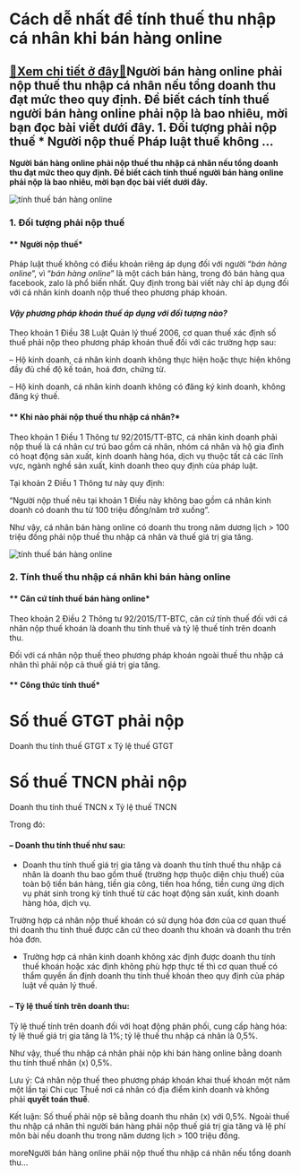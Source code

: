 Cách dễ nhất để tính thuế thu nhập cá nhân khi bán hàng online
==============================================================

[:gift:Xem chi tiết ở đây:gift:](https://hddtvn.com/cach-de-nhat-de-tinh-thue-thu-nhap-ca-nhan-khi-ban-hang-online/)Người bán hàng online phải nộp thuế thu nhập cá nhân nếu tổng doanh thu đạt mức theo quy định. Để biết cách tính thuế người bán hàng online phải nộp là bao nhiêu, mời bạn đọc bài viết dưới đây. 1. Đối tượng phải nộp thuế * Người nộp thuế Pháp luật thuế không …
--------------------------------------------------------------------------------------------------------------------------------------------------------------------------------------------------------------------------------------------------------------------

**Người bán hàng online phải nộp thuế thu nhập cá nhân nếu tổng doanh thu đạt mức theo quy định. Để biết cách tính thuế người bán hàng online phải nộp là bao nhiêu, mời bạn đọc bài viết dưới đây.**


![tính thuế bán hàng online](https://hddtvn.com/wp-content/uploads/2021/01/online-shopping-concept-landing-page_52683-11069.jpg "tính thuế bán hàng online")


### **1. Đối tượng phải nộp thuế**


#### ** Người nộp thuế*


Pháp luật thuế không có điều khoản riêng áp dụng đối với người “*bán hàng online*”, vì “*bán hàng online*” là một cách bán hàng, trong đó bán hàng qua facebook, zalo là phổ biến nhất. Quy định trong bài viết này chỉ áp dụng đối với cá nhân kinh doanh nộp thuế theo phương pháp khoán.


#### *Vậy phương pháp khoán thuế áp dụng với đối tượng nào?*


Theo khoản 1 Điều 38 Luật Quản lý thuế 2006, cơ quan thuế xác định số thuế phải nộp theo phương pháp khoán thuế đối với các trường hợp sau:


– Hộ kinh doanh, cá nhân kinh doanh không thực hiện hoặc thực hiện không đầy đủ chế độ kế toán, hoá đơn, chứng từ.


– Hộ kinh doanh, cá nhân kinh doanh không có đăng ký kinh doanh, không đăng ký thuế.


#### ** Khi nào phải nộp thuế thu nhập cá nhân?*


Theo khoản 1 Điều 1 Thông tư 92/2015/TT-BTC, cá nhân kinh doanh phải nộp thuế là cá nhân cư trú bao gồm cá nhân, nhóm cá nhân và hộ gia đình có hoạt động sản xuất, kinh doanh hàng hóa, dịch vụ thuộc tất cả các lĩnh vực, ngành nghề sản xuất, kinh doanh theo quy định của pháp luật.


Tại khoản 2 Điều 1 Thông tư này quy định:


“Người nộp thuế nêu tại khoản 1 Điều này không bao gồm cá nhân kinh doanh có doanh thu từ 100 triệu đồng/năm trở xuống”.


Như vậy, cá nhân bán hàng online có doanh thu trong năm dương lịch > 100 triệu đồng phải nộp thuế thu nhập cá nhân và thuế giá trị gia tăng.


![tính thuế bán hàng online](https://hddtvn.com/wp-content/uploads/2021/01/parcel-paper-cartons-with-shopping-cart-logo-trolley-laptop-keyboard_9635-3215.jpg "tính thuế bán hàng online")


### **2. Tính thuế thu nhập cá nhân khi bán hàng online**


#### ** Căn cứ tính thuế bán hàng online*


Theo khoản 2 Điều 2 Thông tư 92/2015/TT-BTC, căn cứ tính thuế đối với cá nhân nộp thuế khoán là doanh thu tính thuế và tỷ lệ thuế tính trên doanh thu.


Đối với cá nhân nộp thuế theo phương pháp khoán ngoài thuế thu nhập cá nhân thì phải nộp cả thuế giá trị gia tăng.


#### ** Công thức tính thuế*








 


Số thuế GTGT phải nộp
=
Doanh thu tính thuế GTGT
x
Tỷ lệ thuế GTGT


Số thuế TNCN phải nộp
=
Doanh thu tính thuế TNCN
x
Tỷ lệ thuế TNCN



Trong đó:


#### – Doanh thu tính thuế như sau:


+ Doanh thu tính thuế giá trị gia tăng và doanh thu tính thuế thu nhập cá nhân là doanh thu bao gồm thuế (trường hợp thuộc diện chịu thuế) của toàn bộ tiền bán hàng, tiền gia công, tiền hoa hồng, tiền cung ứng dịch vụ phát sinh trong kỳ tính thuế từ các hoạt động sản xuất, kinh doanh hàng hóa, dịch vụ.


Trường hợp cá nhân nộp thuế khoán có sử dụng hóa đơn của cơ quan thuế thì doanh thu tính thuế được căn cứ theo doanh thu khoán và doanh thu trên hóa đơn.


+ Trường hợp cá nhân kinh doanh không xác định được doanh thu tính thuế khoán hoặc xác định không phù hợp thực tế thì cơ quan thuế có thẩm quyền ấn định doanh thu tính thuế khoán theo quy định của pháp luật về quản lý thuế.


#### – Tỷ lệ thuế tính trên doanh thu:


Tỷ lệ thuế tính trên doanh đối với hoạt động phân phối, cung cấp hàng hóa: tỷ lệ thuế giá trị gia tăng là 1%; tỷ lệ thuế thu nhập cá nhân là 0,5%.


Như vậy, thuế thu nhập cá nhân phải nộp khi bán hàng online bằng doanh thu tính thuế nhân (x) 0,5%.


Lưu ý: Cá nhân nộp thuế theo phương pháp khoán khai thuế khoán một năm một lần tại Chi cục Thuế nơi cá nhân có địa điểm kinh doanh và không phải **quyết toán thuế**.


Kết luận: Số thuế phải nộp sẽ bằng doanh thu nhân (x) với 0,5%. Ngoài thuế thu nhập cá nhân thì người bán hàng phải nộp thuế giá trị gia tăng và lệ phí môn bài nếu doanh thu trong năm dương lịch > 100 triệu đồng.



moreNgười bán hàng online phải nộp thuế thu nhập cá nhân nếu tổng doanh thu…

